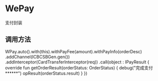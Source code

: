 # WePay
支付封装

## 调用方法

WPay.auto().with(this).withPayFee(amount).withPayInfo(orderDesc)
                        .addChannel(ICBCSBGen.gen())
                        .addInterceptor(CardTransferInterceptor(req))
                        .call(object : IPayResult {
                            override fun getOrderResult(orderStatus: OrderStatus) {
                                debug("完成支付******")
                                opResult(orderStatus.result)
                            }
                        })